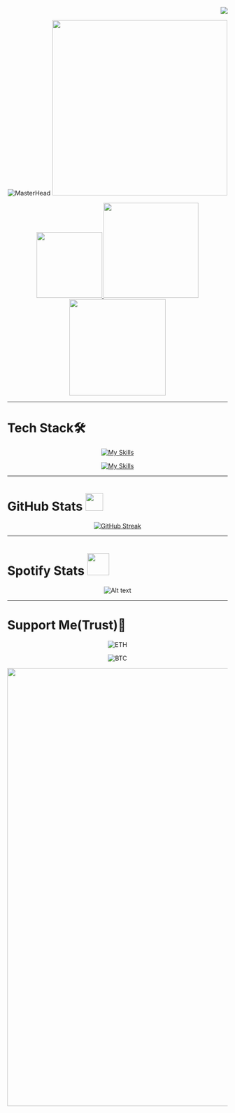<div align='right'>

![](https://komarev.com/ghpvc/?username=r1nk1337)
  
</div>

<div align='center'>

![MasterHead](https://github.com/user-attachments/assets/6118e206-0119-4823-9abe-bb23c3801db3)
<img align= "righ" width="400" src="https://cdn.dribbble.com/users/1187278/screenshots/16762086/media/10ba6161c70f3edd67f34e229b62b852.gif">

</div>

<div align='center'>

<a href='https://mail.google.com/mail/u/0/?fs=1&tf=cm&source=mailto&to=marton4ikmario%40gmail.com'>
<img src ='https://img.shields.io/badge/Email-me-red?logo=gmail&logoColor=white&style=for-the-badge' width='150'>
</a>
<a href='https://www.instagram.com/martonn4' target='_blank'>
<img src ='https://img.shields.io/badge/Instagram-page-purple?logo=instagram&logoColor=white&style=for-the-badge' width='217'>
</a>
<a href='https://x.com/r1nk1337off?t=o0AVGm9gTO6NK8xzPf8H5g&s=09'>
<img src ='https://img.shields.io/badge/X(Twitter)-page-black?logo=x&logoColor=white&style=for-the-badge' width='220'>
</a>
  
</div>

---

# Tech Stack🛠️

<div align='center'>

[![My Skills](https://skillicons.dev/icons?i=scss,ts,python,nodejs,react&theme=dark)]()

[![My Skills](https://skillicons.dev/icons?i=firebase,tailwind,vite,docker,git&theme=dark)]()

</div>

---

# GitHub Stats <img src='https://upload.wikimedia.org/wikipedia/commons/thumb/a/ae/Github-desktop-logo-symbol.svg/2048px-Github-desktop-logo-symbol.svg.png' width='40'>

<div align='center'>
  
<!--[![r1nk's GitHub stats-Dark](https://github-readme-stats.vercel.app/api?username=r1nk1337&show_icons=true&theme=dark#gh-dark-mode-only)](https://github.com/r1nk1337/github-readme-stats#gh-dark-mode-only)-->
[![GitHub Streak](http://github-readme-streak-stats.herokuapp.com?user=r1nk1337&theme=dark)](https://git.io/streak-stats)

</div>

---

# Spotify Stats <img src="https://www.freepnglogos.com/uploads/spotify-logo-png/spotify-logo-spotify-symbol-3.png" width='50'>

<div align='center'>

![Alt text](https://spotify-recently-played-readme.vercel.app/api?user=31hbayahl3tbws6gfo4b7jvm6gxu)
  
</div>

---

# Support Me(Trust)💸

<div align='center'>

![ETH](https://img.shields.io/badge/ETH-0x5991E5aba8881acA01b40573054589B3B2ac491C-purple?logo=ethereum&logoColor=white&style=for-the-badge)

![BTC](https://img.shields.io/badge/BTC-bc1q4cp97qlzksypjxa8m0y7j0xp8lyzpzks5jxyd8-yellow?logo=bitcoin&logoColor=white&style=for-the-badge)

</div>

<div align="center">

<img src='https://capsule-render.vercel.app/api?type=waving&color=gradient&height=100&section=footer' width='1000'>

</div>
